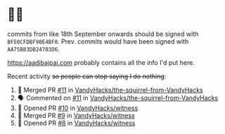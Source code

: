 # 👋🏻
<!--
**aadibajpai/aadibajpai** is a ✨ _special_ ✨ repository because its `README.md` (this file) appears on your GitHub profile.
-->
commits from like 18th September onwards should be signed with `BFE0CFDBF90E4BF0`. Prev. commits would have been signed with `AA75B83DB24703D6`.

https://aadibajpai.com probably contains all the info I'd put here.

Recent activity ~~so people can stop saying I do nothing~~:
<!--START_SECTION:activity-->
1. 🎉 Merged PR [#11](https://github.com/VandyHacks/the-squirrel-from-VandyHacks/pull/11) in [VandyHacks/the-squirrel-from-VandyHacks](https://github.com/VandyHacks/the-squirrel-from-VandyHacks)
2. 🗣 Commented on [#11](https://github.com/VandyHacks/the-squirrel-from-VandyHacks/issues/11) in [VandyHacks/the-squirrel-from-VandyHacks](https://github.com/VandyHacks/the-squirrel-from-VandyHacks)
3. 💪 Opened PR [#10](https://github.com/VandyHacks/witness/pull/10) in [VandyHacks/witness](https://github.com/VandyHacks/witness)
4. 🎉 Merged PR [#9](https://github.com/VandyHacks/witness/pull/9) in [VandyHacks/witness](https://github.com/VandyHacks/witness)
5. 💪 Opened PR [#8](https://github.com/VandyHacks/witness/pull/8) in [VandyHacks/witness](https://github.com/VandyHacks/witness)
<!--END_SECTION:activity-->
